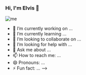 ### Hi, I'm Elvis 👋

![me](https://user-images.githubusercontent.com/57382598/107990904-7a787880-6fa3-11eb-81f3-0dc8fbe91aa4.jpg)

- 🔭 I’m currently working on ...
- 🌱 I’m currently learning ...
- 👯 I’m looking to collaborate on ...
- 🤔 I’m looking for help with ...
- 💬 Ask me about ...
- 📫 How to reach me: ...
- 😄 Pronouns: ...
- ⚡ Fun fact: ...
-->
